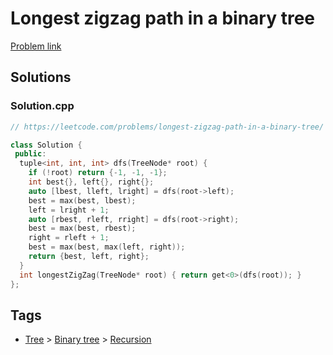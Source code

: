 # Longest zigzag path in a binary tree

[Problem link](https://leetcode.com/problems/longest-zigzag-path-in-a-binary-tree/)

## Solutions


### Solution.cpp
```cpp
// https://leetcode.com/problems/longest-zigzag-path-in-a-binary-tree/

class Solution {
 public:
  tuple<int, int, int> dfs(TreeNode* root) {
    if (!root) return {-1, -1, -1};
    int best{}, left{}, right{};
    auto [lbest, lleft, lright] = dfs(root->left);
    best = max(best, lbest);
    left = lright + 1;
    auto [rbest, rleft, rright] = dfs(root->right);
    best = max(best, rbest);
    right = rleft + 1;
    best = max(best, max(left, right));
    return {best, left, right};
  }
  int longestZigZag(TreeNode* root) { return get<0>(dfs(root)); }
};
```
## Tags

* [Tree](/README.md#Tree) > [Binary tree](/README.md#Tree-Binary_tree) > [Recursion](/README.md#Tree-Binary_tree-Recursion)
